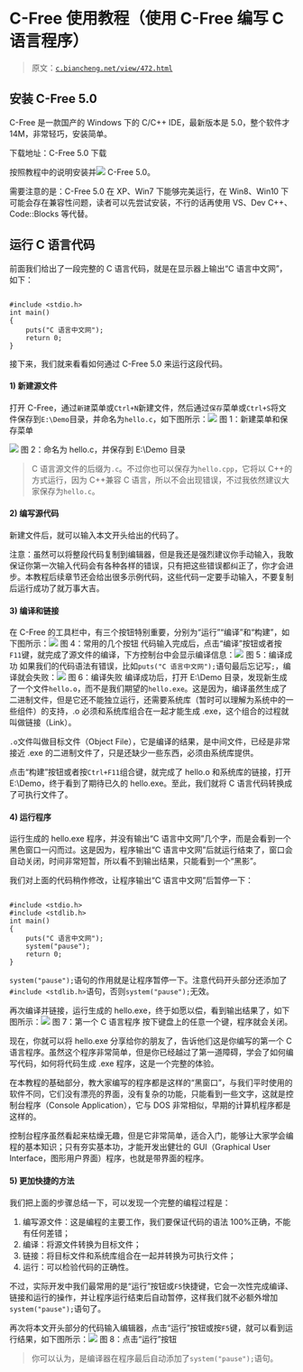 # C-Free 使用教程（使用 C-Free 编写 C 语言程序）

> 原文：[`c.biancheng.net/view/472.html`](http://c.biancheng.net/view/472.html)

## 安装 C-Free 5.0

C-Free 是一款国产的 Windows 下的 C/C++ IDE，最新版本是 5.0，整个软件才 14M，非常轻巧，安装简单。

下载地址：C-Free 5.0 下载

按照教程中的说明安装并![](img/d11cf81b68e8a014c5a52db23047eed9.png) C-Free 5.0。

需要注意的是：C-Free 5.0 在 XP、Win7 下能够完美运行，在 Win8、Win10 下可能会存在兼容性问题，读者可以先尝试安装，不行的话再使用 VS、Dev C++、Code::Blocks 等代替。

## 运行 C 语言代码

前面我们给出了一段完整的 C 语言代码，就是在显示器上输出“C 语言中文网”，如下：

```

#include <stdio.h>
int main()
{
    puts("C 语言中文网");
    return 0;
}
```

接下来，我们就来看看如何通过 C-Free 5.0 来运行这段代码。

#### 1) 新建源文件

打开 C-Free，通过`新建`菜单或`Ctrl+N`新建文件，然后通过`保存`菜单或`Ctrl+S`将文件保存到`E:\Demo`目录，并命名为`hello.c`，如下图所示：![](img/c640fe5d1d3139f4f5a37e89ede70b14.png)
图 1：新建菜单和保存菜单

![](img/6e1357c7fd0c1ac0f3dc637ca19bfe34.png)
图 2：命名为 hello.c，并保存到 E:\Demo 目录

> C 语言源文件的后缀为`.c`。不过你也可以保存为`hello.cpp`，它将以 C++的方式运行，因为 C++兼容 C 语言，所以不会出现错误，不过我依然建议大家保存为`hello.c`。

#### 2) 编写源代码

新建文件后，就可以输入本文开头给出的代码了。

注意：虽然可以将整段代码复制到编辑器，但是我还是强烈建议你手动输入，我敢保证你第一次输入代码会有各种各样的错误，只有把这些错误都纠正了，你才会进步。本教程后续章节还会给出很多示例代码，这些代码一定要手动输入，不要复制后运行成功了就万事大吉。

#### 3) 编译和链接

在 C-Free 的工具栏中，有三个按钮特别重要，分别为“运行”“编译”和“构建”，如下图所示：![](img/b00668227e73b1ceec28a642a62cd2cd.png)
图 4：常用的几个按钮
代码输入完成后，点击“编译”按钮或者按`F11`键，就完成了源文件的编译，下方控制台中会显示编译信息：![](img/0b78caafd10b7cf9adf9433e8bdcef46.png)
图 5：编译成功
如果我们的代码语法有错误，比如`puts("C 语言中文网");`语句最后忘记写`;`，编译就会失败：![](img/ae29695214d6657c89de5768e922b6bc.png)
图 6：编译失败
编译成功后，打开 E:\Demo 目录，发现新生成了一个文件`hello.o`，而不是我们期望的`hello.exe`。这是因为，编译虽然生成了二进制文件，但是它还不能独立运行，还需要系统库（暂时可以理解为系统中的一些组件）的支持，.o 必须和系统库组合在一起才能生成 .exe，这个组合的过程就叫做链接（Link）。

`.o`文件叫做目标文件（Object File），它是编译的结果，是中间文件，已经是非常接近 .exe 的二进制文件了，只是还缺少一些东西，必须由系统库提供。

点击“构建”按钮或者按`Ctrl+F11`组合键，就完成了 hello.o 和系统库的链接，打开 E:\Demo，终于看到了期待已久的 hello.exe。至此，我们就将 C 语言代码转换成了可执行文件了。

#### 4) 运行程序

运行生成的 hello.exe 程序，并没有输出“C 语言中文网”几个字，而是会看到一个黑色窗口一闪而过。这是因为，程序输出“C 语言中文网”后就运行结束了，窗口会自动关闭，时间非常短暂，所以看不到输出结果，只能看到一个“黑影”。

我们对上面的代码稍作修改，让程序输出“C 语言中文网”后暂停一下：

```

#include <stdio.h>
#include <stdlib.h>
int main()
{
    puts("C 语言中文网");
    system("pause");
    return 0;
}
```

`system("pause");`语句的作用就是让程序暂停一下。注意代码开头部分还添加了`#include <stdlib.h>`语句，否则`system("pause");`无效。

再次编译并链接，运行生成的 hello.exe，终于如愿以偿，看到输出结果了，如下图所示：![](img/97d7e74d9a3278d388302a2d72153476.png)
图 7：第一个 C 语言程序
按下键盘上的任意一个键，程序就会关闭。

现在，你就可以将 hello.exe 分享给你的朋友了，告诉他们这是你编写的第一个 C 语言程序。虽然这个程序非常简单，但是你已经越过了第一道障碍，学会了如何编写代码，如何将代码生成 .exe 程序，这是一个完整的体验。

在本教程的基础部分，教大家编写的程序都是这样的“黑窗口”，与我们平时使用的软件不同，它们没有漂亮的界面，没有复杂的功能，只能看到一些文字，这就是控制台程序（Console Application），它与 DOS 非常相似，早期的计算机程序都是这样的。

控制台程序虽然看起来枯燥无趣，但是它非常简单，适合入门，能够让大家学会编程的基本知识；只有夯实基本功，才能开发出健壮的 GUI（Graphical User Interface，图形用户界面）程序，也就是带界面的程序。

#### 5) 更加快捷的方法

我们把上面的步骤总结一下，可以发现一个完整的编程过程是：

1.  编写源文件：这是编程的主要工作，我们要保证代码的语法 100%正确，不能有任何差错；
2.  编译：将源文件转换为目标文件；
3.  链接：将目标文件和系统库组合在一起并转换为可执行文件；
4.  运行：可以检验代码的正确性。

不过，实际开发中我们最常用的是“运行”按钮或`F5`快捷键，它会一次性完成编译、链接和运行的操作，并让程序运行结束后自动暂停，这样我们就不必额外增加`system("pause");`语句了。

再次将本文开头部分的代码输入编辑器，点击“运行”按钮或按`F5`键，就可以看到运行结果，如下图所示：![](img/9b383f5fbdcabeaae6984692ae6f4877.png)
图 8：点击“运行”按钮

> 你可以认为，是编译器在程序最后自动添加了`system("pause");`语句。